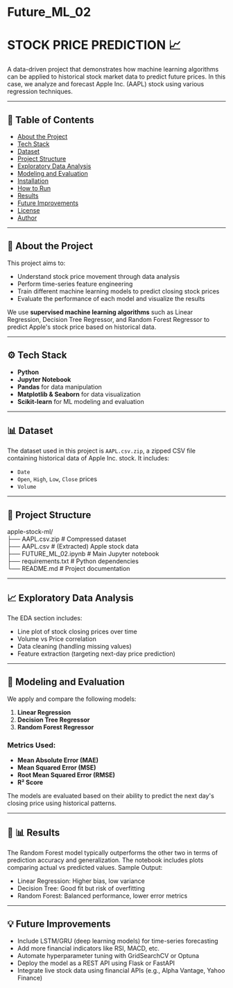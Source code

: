 # Future_ML_02
# STOCK PRICE PREDICTION 📈 

A data-driven project that demonstrates how machine learning algorithms can be applied to historical stock market data to predict future prices. In this case, we analyze and forecast Apple Inc. (AAPL) stock using various regression techniques.

---

## 📌 Table of Contents

- [About the Project](#about-the-project)
- [Tech Stack](#tech-stack)
- [Dataset](#dataset)
- [Project Structure](#project-structure)
- [Exploratory Data Analysis](#exploratory-data-analysis)
- [Modeling and Evaluation](#modeling-and-evaluation)
- [Installation](#installation)
- [How to Run](#how-to-run)
- [Results](#results)
- [Future Improvements](#future-improvements)
- [License](#license)
- [Author](#author)

---

## 🧠 About the Project

This project aims to:
- Understand stock price movement through data analysis
- Perform time-series feature engineering
- Train different machine learning models to predict closing stock prices
- Evaluate the performance of each model and visualize the results

We use **supervised machine learning algorithms** such as Linear Regression, Decision Tree Regressor, and Random Forest Regressor to predict Apple's stock price based on historical data.

---

## ⚙️ Tech Stack

- **Python**
- **Jupyter Notebook**
- **Pandas** for data manipulation
- **Matplotlib & Seaborn** for data visualization
- **Scikit-learn** for ML modeling and evaluation

---

## 📊 Dataset

The dataset used in this project is `AAPL.csv.zip`, a zipped CSV file containing historical data of Apple Inc. stock. It includes:

- `Date`
- `Open`, `High`, `Low`, `Close` prices
- `Volume`

----

## 📁 Project Structure
apple-stock-ml/<br>
├── AAPL.csv.zip # Compressed dataset<br>
├── AAPL.csv # (Extracted) Apple stock data<br>
├── FUTURE_ML_02.ipynb # Main Jupyter notebook<br>
├── requirements.txt # Python dependencies<br>
└── README.md # Project documentation<br>

----

## 📈 Exploratory Data Analysis

The EDA section includes:
- Line plot of stock closing prices over time
- Volume vs Price correlation
- Data cleaning (handling missing values)
- Feature extraction (targeting next-day price prediction)

---

## 🤖 Modeling and Evaluation

We apply and compare the following models:
1. **Linear Regression**
2. **Decision Tree Regressor**
3. **Random Forest Regressor**

### Metrics Used:
- **Mean Absolute Error (MAE)**
- **Mean Squared Error (MSE)**
- **Root Mean Squared Error (RMSE)**
- **R² Score**

The models are evaluated based on their ability to predict the next day's closing price using historical patterns.

---

## 🚀 📊 Results
The Random Forest model typically outperforms the other two in terms of prediction accuracy and generalization. The notebook includes plots comparing actual vs predicted values.
Sample Output:
- Linear Regression: Higher bias, low variance
- Decision Tree: Good fit but risk of overfitting
- Random Forest: Balanced performance, lower error metrics

---

## 💡 Future Improvements
- Include LSTM/GRU (deep learning models) for time-series forecasting
- Add more financial indicators like RSI, MACD, etc.
- Automate hyperparameter tuning with GridSearchCV or Optuna
- Deploy the model as a REST API using Flask or FastAPI
- Integrate live stock data using financial APIs (e.g., Alpha Vantage, Yahoo Finance)













